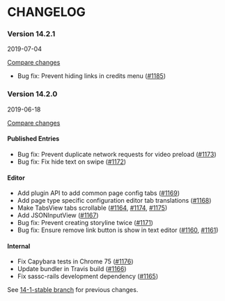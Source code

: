 # CHANGELOG

### Version 14.2.1

2019-07-04

[Compare changes](https://github.com/codevise/pageflow/compare/v14.2.0...v14.2.1)

- Bug fix: Prevent hiding links in credits menu
  ([#1185](https://github.com/codevise/pageflow/pull/1185))

### Version 14.2.0

2019-06-18

[Compare changes](https://github.com/codevise/pageflow/compare/14-1-stable...v14.2.0)

#### Published Entries

- Bug fix: Prevent duplicate network requests for video preload
  ([#1173](https://github.com/codevise/pageflow/pull/1173))
- Bug fix: Fix hide text on swipe
  ([#1172](https://github.com/codevise/pageflow/pull/1172))

#### Editor

- Add plugin API to add common page config tabs
  ([#1169](https://github.com/codevise/pageflow/pull/1169))
- Add page type specific configuration editor tab translations
  ([#1168](https://github.com/codevise/pageflow/pull/1168))
- Make TabsView tabs scrollable
  ([#1164](https://github.com/codevise/pageflow/pull/1164),
   [#1174](https://github.com/codevise/pageflow/pull/1174),
   [#1175](https://github.com/codevise/pageflow/pull/1175))
- Add JSONInputView
  ([#1167](https://github.com/codevise/pageflow/pull/1167))
- Bug fix: Prevent creating storyline twice
  ([#1171](https://github.com/codevise/pageflow/pull/1171))
- Bug fix: Ensure remove link button is show in text editor
  ([#1160](https://github.com/codevise/pageflow/pull/1160),
   [#1161](https://github.com/codevise/pageflow/pull/1161))

#### Internal

- Fix Capybara tests in Chrome 75
  ([#1176](https://github.com/codevise/pageflow/pull/1176))
- Update bundler in Travis build
  ([#1166](https://github.com/codevise/pageflow/pull/1166))
- Fix sassc-rails development dependency
  ([#1165](https://github.com/codevise/pageflow/pull/1165))

See
[14-1-stable branch](https://github.com/codevise/pageflow/blob/14-1-stable/CHANGELOG.md)
for previous changes.
